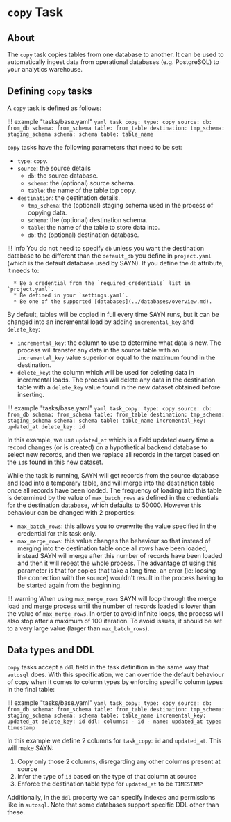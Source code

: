 # `copy` Task

## About

The `copy` task copies tables from one database to another. It can be used to automatically
ingest data from operational databases (e.g. PostgreSQL) to your analytics warehouse.

## Defining `copy` tasks

A `copy` task is defined as follows:

!!! example "tasks/base.yaml"
    ```yaml
    task_copy:
      type: copy
      source:
        db: from_db
        schema: from_schema
        table: from_table
      destination:
        tmp_schema: staging_schema
        schema: schema
        table: table_name
    ```

`copy` tasks have the following parameters that need to be set:

* `type`: `copy`.
* `source`: the source details
    * `db`: the source database.
    * `schema`: the (optional) source schema.
    * `table`: the name of the table top copy.
* `destination`: the destination details.
    * `tmp_schema`: the (optional) staging schema used in the process of copying data.
    * `schema`: the (optional) destination schema.
    * `table`: the name of the table to store data into.
    * `db`: the (optional) destination database.

!!! info
    You do not need to specify `db` unless you want the destination database to be different than the `default_db` you define in `project.yaml` (which is the default database used by SAYN). If you define the `db` attribute, it needs to:

      * Be a credential from the `required_credentials` list in `project.yaml`.
      * Be defined in your `settings.yaml`.
      * Be one of the supported [databases](../databases/overview.md).

By default, tables will be copied in full every time SAYN runs, but it can be changed into an incremental
load by adding `incremental_key` and `delete_key`:

* `incremental_key`: the column to use to determine what data is new. The process will transfer
  any data in the source table with an `incremental_key` value superior or equal to the maximum
  found in the destination.
* `delete_key`: the column which will be used for deleting data in incremental loads. The process
  will delete any data in the destination table with a `delete_key` value found in the new dataset
  obtained before inserting.

!!! example "tasks/base.yaml"
    ```yaml
    task_copy:
      type: copy
      source:
        db: from_db
        schema: from_schema
        table: from_table
      destination:
        tmp_schema: staging_schema
        schema: schema
        table: table_name
      incremental_key: updated_at
      delete_key: id
    ```

In this example, we use `updated_at` which is a field updated every time a record changes (or is created)
on a hypothetical backend database to select new records, and then we replace all records in the target
based on the `id`s found in this new dataset.

While the task is running, SAYN will get records from the source database and load into a temporary table,
and will merge into the destination table once all records have been loaded. The frequency of loading
into this table is determined by the value of `max_batch_rows` as defined in the credentials for the
destination database, which defaults to 50000. However this behaviour can be changed with 2 properties:

* `max_batch_rows`: this allows you to overwrite the value specified in the credential for this task only.
* `max_merge_rows`: this value changes the behaviour so that instead of merging into the destination
  table once all rows have been loaded, instead SAYN will merge after this number of records have been
  loaded and then it will repeat the whole process. The advantage of using this parameter is that for
  copies that take a long time, an error (ie: loosing the connection with the source) wouldn't result
  in the process having to be started again from the beginning.

!!! warning
  When using `max_merge_rows` SAYN will loop through the merge load and merge process until the number of
  records loaded is lower than the value of `max_merge_rows`. In order to avoid infinite loops, the process
  will also stop after a maximum of 100 iteration. To avoid issues, it should be set to a very large
  value (larger than `max_batch_rows`).

## Data types and DDL

`copy` tasks accept a `ddl` field in the task definition in the same way that `autosql` does. With this
specification, we can override the default behaviour of copy when it comes to column types by enforcing
specific column types in the final table:

!!! example "tasks/base.yaml"
    ```yaml
    task_copy:
      type: copy
      source:
        db: from_db
        schema: from_schema
        table: from_table
      destination:
        tmp_schema: staging_schema
        schema: schema
        table: table_name
      incremental_key: updated_at
      delete_key: id
      ddl:
        columns:
          - id
          - name: updated_at
            type: timestamp
    ```

In this example we define 2 columns for `task_copy`: `id` and `updated_at`. This will make SAYN:
1. Copy only those 2 columns, disregarding any other columns present at source
2. Infer the type of `id` based on the type of that column at source
3. Enforce the destination table type for `updated_at` to be `TIMESTAMP`

Additionally, in the `ddl` property we can specify indexes and permissions like in `autosql`.
Note that some databases support specific DDL other than these.

